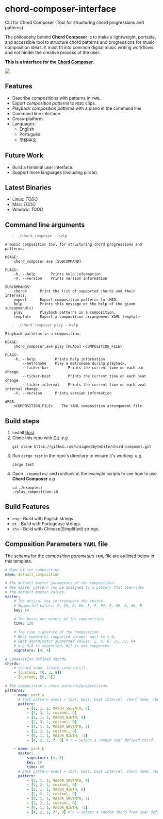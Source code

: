 # chord-composer-interface

CLI for Chord Composer (Tool for structuring chord progressions and patterns).

The philosophy behind **Chord Composer** is to make a lightweight, portable, and accessible tool to structure chord patterns and progressions for music composition ideas. It must fit into common digital music writing workflows and not hinder the creative process of the user.

**This is a interface for the [Chord Composer]().**

![](http://0x0a141e.co.uk/github/chord-composer/screen00.png)

## Features

- Describe compositions with patterns in `YAML`.
- Export _composition patterns_ to `MIDI` clips.
- Playback _composition patterns_ with a piano in the command line.
- Command line interface.
- Cross-platform.
- Languages:
  - English
  - Português
  - 简体中文

## Future Work

- Build a terminal user interface.
- Support more languages (including pirate).

## Latest Binaries

- Linux: _TODO_
- Mac: _TODO_
- Window: _TODO_

## Command line arguments

> `./chord_composer --help`

```shell
A music composition tool for structuring chord progressions and patterns.

USAGE:
    chord_composer.exe [SUBCOMMAND]

FLAGS:
    -h, --help       Prints help information
    -V, --version    Prints version information

SUBCOMMANDS:
    chords      Print the list of supported chords and their intervals.
    export      Export composition patterns to .MID.
    help        Prints this message or the help of the given subcommand(s)
    play        Playback patterns in a composition.
    template    Export a composition arrangement YAML template
```

> `./chord_composer play --help`

```
Playback patterns in a composition.

USAGE:
    chord_composer.exe play [FLAGS] <COMPOSITION_FILE>

FLAGS:
    -h, --help         Prints help information
        --metronome    Play a metronome during playback.
        --ticker-bar         Prints the current time on each bar change.
        --ticker-beat        Prints the current time on each beat change.
        --ticker-interval    Prints the current time on each beat interval change.
    -V, --version      Prints version information

ARGS:
    <COMPOSITION_FILE>    The YAML composition arrangement file.
```


## Build steps

1. Install [Rust](https://www.rust-lang.org/).
2. Clone this repo with [Git](https://git-scm.com/). _e.g_
    ```shell
    git clone https://github.com/unsignedbytebite/chord-composer.git 
    ```
3. Run `cargo test` in the repo's directory to ensure it's working. _e.g_
    ```shell
    cargo test
    ```
4. Open `./examples/` and run/look at the example scripts to see how to use **Chord Composer** _e.g_
    ```shell
    cd ./examples/
    ./play_composition.sh
    ```

## Build Features

- `eng` - Build with English strings.
- `pt` - Build with Portugeuse strings.
- `zhn` - Build with Chinese(Simplified) strings.

## Composition Parameters `YAML` file

The schema for the _composition parameters_ `YAML` file are outlined below in this template.

```yaml
# Name of the composition
name: default_composition

# The default master parameters of the composition. 
# New master pattern can be assigned to a pattern that overrides
# the default master values.
master:
    # The musical key to transpose the chords. 
    # Supported values: C, C#, D, D#, E, F, F#, G, G#, A, A#, B
    key: F# 

    # The beats per minute of the composition.
    time: 120

    # The time signature of the composition.
    # Beat numerator supported values: must be > 0.
    # Beat denominator supported values: 2, 4, 8, 16, 32, 64 
    # e.g 3/8 is supported, 0/7 is not supported.
    signature: [4, 4]

# Composition defined chords.
chords:
    # [chord_name, [chord intervals]].
    - [custom1, [0, 3, 8]]
    - [custom2, [0, 5]]

# The composition's chord patterns/progressions.
patterns:
    - name: part_a
      # Each pattern event = [bar, beat, beat interval, chord name, chord transpose].
      pattern:
          - [1, 1, 1, MAJOR_SEVENTH, 0]
          - [1, 3, 1, custom1, 0]
          - [2, 1, 1, MAJOR_NINTH, 0]
          - [2, 3, 1, custom1, 0]
          - [3, 1, 1, MAJOR_SEVENTH, 3]
          - [3, 2, 1, custom1, 0]
          - [4, 1, 1, MAJOR_NINTH, -3]
          - [4, 2, 1, ?, 0] # ? = Select a random user defined chord.

    - name: part_b
      master:
          signature: [4, 8]
          key: C#
          time: 69
      # Each pattern event = [bar, beat, beat interval, chord name, chord transpose].
      pattern:
          - [1, 1, 1, MAJOR_SEVENTH, 0]
          - [1, 2, 1, custom1, 0]
          - [2, 1, 1, MAJOR_NINTH, 0]
          - [2, 2, 1, custom1, 0]
          - [3, 1, 1, MAJOR_SEVENTH, 3]
          - [3, 2, 1, custom1, 0]
          - [4, 1, 1, MAJOR_NINTH, -3]
          - [4, 2, 1, ??, 0] #?? = Select a random chord from user defined and internal defined chord.
```
